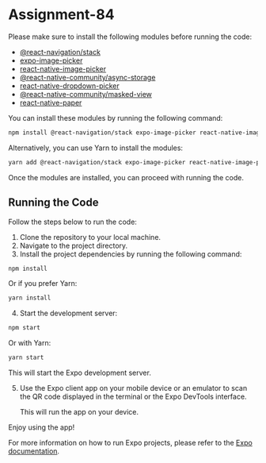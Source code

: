 # Assignment-84

Please make sure to install the following modules before running the code:

- [@react-navigation/stack](https://www.npmjs.com/package/@react-navigation/stack)
- [expo-image-picker](https://docs.expo.dev/versions/latest/sdk/imagepicker/)
- [react-native-image-picker](https://www.npmjs.com/package/react-native-image-picker)
- [@react-native-community/async-storage](https://www.npmjs.com/package/@react-native-community/async-storage)
- [react-native-dropdown-picker](https://www.npmjs.com/package/react-native-dropdown-picker)
- [@react-native-community/masked-view](https://www.npmjs.com/package/@react-native-community/masked-view)
- [react-native-paper](https://callstack.github.io/react-native-paper/)

You can install these modules by running the following command:

```bash
npm install @react-navigation/stack expo-image-picker react-native-image-picker @react-native-community/async-storage react-native-dropdown-picker @react-native-community/masked-view react-native-paper
```

Alternatively, you can use Yarn to install the modules:

```bash
yarn add @react-navigation/stack expo-image-picker react-native-image-picker @react-native-community/async-storage react-native-dropdown-picker @react-native-community/masked-view react-native-paper
```

Once the modules are installed, you can proceed with running the code.

## Running the Code

Follow the steps below to run the code:

1. Clone the repository to your local machine.
2. Navigate to the project directory.
3. Install the project dependencies by running the following command:

```bash
npm install
```

Or if you prefer Yarn:

```bash
yarn install
```

4. Start the development server:

```bash
npm start
```

Or with Yarn:

```bash
yarn start
```

This will start the Expo development server.

5. Use the Expo client app on your mobile device or an emulator to scan the QR code displayed in the terminal or the Expo DevTools interface.

   This will run the app on your device.

Enjoy using the app!

For more information on how to run Expo projects, please refer to the [Expo documentation](https://docs.expo.dev/).
